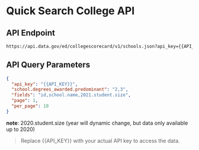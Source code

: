 # Quick Search College API

## API Endpoint

```markdown
https://api.data.gov/ed/collegescorecard/v1/schools.json?api_key={{API_KEY}}&school.degrees_awarded.predominant=2,3&fields=id,school.name,2021.student.size&page=1&per_page=10
```

## API Query Parameters

```json
{
  "api_key": "{{API_KEY}}",
  "school.degrees_awarded.predominant": "2,3",
  "fields": "id,school.name,2021.student.size",
  "page": 1,
  "per_page": 10
}
```

**note**: 2020.student.size (year will dynamic change, but data only available up to 2020)

> Replace {{API_KEY}} with your actual API key to access the data.